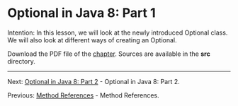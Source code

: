 # Optional in Java 8: Part 1

Intention: In this lesson, we will look at the newly introduced Optional class. We will also look at different ways of 
creating an Optional.

Download the PDF file of the [chapter](chapter_15.pdf). Sources are available in the <b>src</b> directory. 


<hr>

Next: [Optional in Java 8: Part 2](chapter_16.md "Optional in Java 8: Part 2") - Optional in Java 8: Part 2.

Previous: [Method References](chapter_14.md "Method References") - Method References.